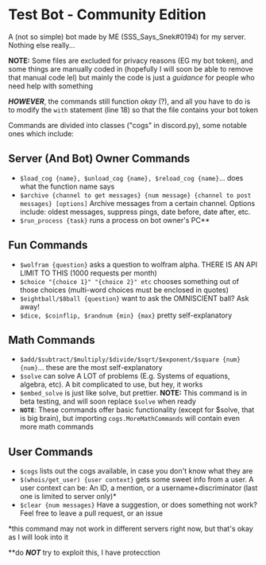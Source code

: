 # Test Bot - Community Edition

A (not so simple) bot made by ME (SSS_Says_Snek#0194) for my server.
Nothing else really...

**NOTE:** Some files are excluded for privacy reasons (EG my bot token),
and some things are manually coded in (hopefully I will soon be able to remove that manual code lel)
but mainly the code is just a *guidance* for people who need help with something

***HOWEVER***, the commands still function *okay* (?), and all you have to do is to
modify the `with` statement (line 18) so that the file contains your bot token

Commands are divided into classes ("cogs" in discord.py), some notable ones which include:

## Server (And Bot) Owner Commands
- `$load_cog {name}, $unload_cog {name}, $reload_cog {name}`... does what the function name says
- `$archive {channel to get messages} {num message} {channel to post messages} [options]` Archive messages
from a certain channel. Options include: oldest messages, suppress pings, date before, date after, etc.
- `$run_process {task}` runs a process on bot owner's PC**

## Fun Commands
- `$wolfram {question}` asks a question to wolfram alpha. THERE IS AN API LIMIT TO THIS (1000 requests per month)
- `$choice "{choice 1}" "{choice 2}" etc` chooses something out of those choices (multi-word choices must be enclosed in quotes)
- `$eightball/$8ball {question}` want to ask the OMNISCIENT ball? Ask away!
- `$dice, $coinflip, $randnum {min} {max}` pretty self-explanatory

## Math Commands
- `$add/$subtract/$multiply/$divide/$sqrt/$exponent/$square {num} {num}`... these are the most self-explanatory
- `$solve` can solve A LOT of problems (E.g. Systems of equations, algebra, etc). A bit complicated to use, but hey, it works
- `$embed_solve` is just like solve, but prettier. **NOTE:** This command is in beta testing, and will soon replace `$solve` when ready
- **`NOTE`**: These commands offer basic functionality (except for $solve, that is big brain),
but importing `cogs.MoreMathCommands` will contain even more math commands

## User Commands
- `$cogs` lists out the cogs available, in case you don't know what they are
- `$(whois/get_user) {user context}` gets some sweet info from a user. A user context can be: An ID, a mention, or a username+discriminator (last one is limited to server only)*
- `$clear {num messages}`
Have a suggestion, or does something not work? Feel free to leave a pull request, or an issue

*this command may not work in different servers right now, but that's okay as I will look into it

**do ***NOT*** try to exploit this, I have protecction